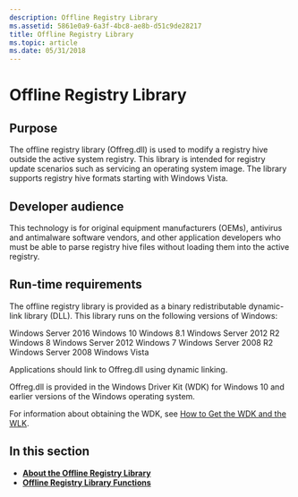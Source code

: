 ```yaml
---
description: Offline Registry Library
ms.assetid: 5861e0a9-6a3f-4bc8-ae8b-d51c9de28217
title: Offline Registry Library
ms.topic: article
ms.date: 05/31/2018
---
```


# Offline Registry Library

## Purpose

The offline registry library (Offreg.dll) is used to modify a registry hive outside the active system registry. This library is intended for registry update scenarios such as servicing an operating system image. The library supports registry hive formats starting with Windows Vista.

## Developer audience

This technology is for original equipment manufacturers (OEMs), antivirus and antimalware software vendors, and other application developers who must be able to parse registry hive files without loading them into the active registry.

## Run-time requirements

The offline registry library is provided as a binary redistributable dynamic-link library (DLL). This library runs on the following versions of Windows:

<dl> Windows Server 2016  
Windows 10  
Windows 8.1  
Windows Server 2012 R2  
Windows 8  
Windows Server 2012  
Windows 7  
Windows Server 2008 R2  
Windows Server 2008  
Windows Vista  
</dl>

Applications should link to Offreg.dll using dynamic linking.

Offreg.dll is provided in the Windows Driver Kit (WDK) for Windows 10 and earlier versions of the Windows operating system.

For information about obtaining the WDK, see [How to Get the WDK and the WLK](/windows-hardware/drivers/download-the-wdk).

## In this section

-   [**About the Offline Registry Library**](about-the-offline-registry-library.md)
-   [**Offline Registry Library Functions**](offline-registry-library-functions.md)

 

 
